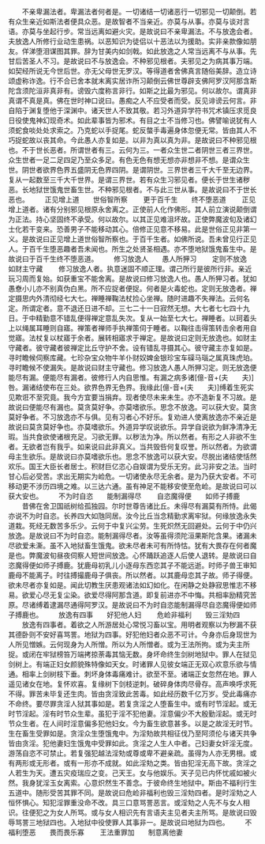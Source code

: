 <!-- { "loadSidebar": true } -->
　　不亲卑漏法者。卑漏法者何者是。一切诸结一切诸恶行一切邪见一切颠倒。若有众生亲近如斯法者便具众恶。是故智者不当亲近。亦莫与从事。亦莫与谈对言语。亦莫与坐起行步。常当远离如避火灾。是故说曰不亲卑漏法。不与放逸会者。夫放逸人所修行业动生患祸。以恶知识为徒侣以十恶法以为援助。实非亲款像如朋友。佯涕堕泪谋图其罪。辞为甘美内如剑戟。如此放逸之人常当远离不与从事。先甘后苦圣人不习。是故说曰不与放逸会。不种邪见根者。夫邪见之为病其事万端。如契经所说无今世后世。亦无父母世无罗汉。等得道者舍佛真言随俗美辞。造立诗颂虚称诈逸。行不合已舍本就末离实居诈所习颠倒云佛世尊辟支佛阿罗汉阿那含斯陀含须陀洹非真非有。谤毁六度称言非行。如斯之比最为邪见。何以故尔。谓真非真谓不真是真。佛在世时神口说曰。愚痴之人不应受者而受。反见诽谤云何言。非自陷于渊复堕他于深渊中。诸天世人不致其敬。若习外道异学符书咒术镇压求觅良日役使鬼神幻现奇术。如此辈事皆为邪术。有目之士不当修习也。佛譬喻说犹有人须蛇食啖处处求索之。乃克蛇以手捉尾。蛇反螫手毒遍身体忽便无常。皆由其人不巧捉蛇故以丧其命。今此愚人亦复如是。以非为真以真为非。是故说曰不种邪见根也。不于世长恶者。所谓世者有三。云何为三。一者众生世二者阴世三者三界世。众生世者一足二足四足乃至众多足。有色无色有想无想亦非想非不想。是谓众生世。阴世者欲界色界五盛阴无色界四阴。是谓阴世。三界世者三千大千至无边界。复从一起数至三千大千世界。是谓三界世。若有众生习邪见者。便长于世生诸秽恶。长地狱世饿鬼世畜生世。不种邪见根者。不与此三世从事。是故说曰不于世长恶也。
　　正见增上道　　世俗智所察
　　更于百千生　　终不堕恶道
　　正见增上道者。诸有分别邪见根原永舍离之。正使前人化作佛形。其人前立演说颠倒谓为正法。持心坚固终不承受。何以故尔。以其正见难沮坏故。正使弊魔波旬及诸幻士化若干变来。恐善男子不能移动其心。倍修正见意不移易。此是世俗正见非第一义。是故说曰正见增上道世俗智所察也。于百千生者。如佛所说。吾未曾见行正见人。于百千生堕恶趣者吾未闻也。所生之处贤圣相遇。亦不堕地狱饿鬼畜生中。是故说曰于百千生终不堕恶道。
　　修习放逸人　　愚人所狎习
　　定则不放逸　　如财主守藏
　　修习放逸人者。执意迷固不顺正理。谓己所行是彼所行非。亲近玩习周而复始。如获重宝不能舍离。是故说曰修习放逸人也。愚人所狎习者。犹如愚憃小儿亦不别真伪白黑。所不应捉者便捉。何者是火毒蛇也。定则无放逸者。禅定摄思内外清彻经七大七。禅睡禅鞠法杖捡心坐禅。随时进趣不失禅法。云何名定。所谓定者。意不退还日进不却。三七二十一日寂然无想。大七者七七四十九日。于中精勤意不错乱便得禅定意乱失次。复从一始至七大七。禅睡者。以珂着头上以绳属耳睡则自寤。禅策者禅师手执禅策伺于睡者。以鞠往击得策转击余者用自觉寤。法杖复以杖寤于余者。展转相寤求于禅定。是故说曰定则无放逸也。如财主守藏者。彼守藏者彼禅定比丘守护不舍。设有错乱寻摄其心。彼守藏主亦复如是。寻时瞻候伺察库藏。七珍杂宝众物牛羊仆财奴婢金银珍宝车磲马瑙之属真珠虎珀。寻时瞻候不使漏失。是故说曰财主守藏也。修习放逸人愚人所狎习定。则无放逸便能尽有漏。便能尽有漏者。彼修行人内自思惟。有漏之病多诸[億-音+(夫　　夫)]咎。漏诸结使布在三处。欲界色界无色界。我缘此[億-音+(夫　　夫)]缚着生死实见欺诳不至究竟。我今方宜要当捐弃。现者使尽未来未生。亦不造新复不习故。是故说曰便能尽有漏也。莫贪莫好争。亦莫嗜欲乐。思念不放逸。可以获大安。莫贪莫好争者。不习放逸亦不与俱。见有习者心不好乐。复劝进人使离放逸亦不亲近是故说曰莫贪莫好争也。亦莫嗜欲乐。外道异学叹说欲乐。异学自说欲为鲜净清净无瑕。当共食欲使诸根充足。习欲无罪。以秽法为净。所以然者。有形之人非欲不生者。无欲者岂有我乎。如来说曰此非真义。当共毁呰何复叹誉。所以然者。为欲谓母主生欲乐。是故说曰亦莫嗜欲乐也。思念不放逸可以获大安。尽脱出诸结使恬然欢乐。国王大臣长者居士。积财巨亿恣心自娱谓为受乐无穷。此习非安之法。当时甘心后必受苦。求出无期实为崄危。一切诸使永尽无余者。是为乃获大安者。不可移动更不涉历四境之难。以三达六通。虽有神足不能移安使至危崄。是故说曰可以获大安也。
　　不为时自恣　　能制漏得尽
　　自恣魔得便　　如师子搏鹿
　　昔佛在舍卫国祇树给孤独园。尔时世尊告诸比丘。未得尽有漏莫有所恃。此偈亦说不为时自恣。长养四大如虺同居。汝今比丘当念精勤求离牢狱。何缘放逸永失道栽。死经无数苦多乐少。云何于中复兴尘劳。生死炽然无回避处。云何于中仍兴放逸。是故说曰不为时自恣。能制漏得尽者。汝等虽得须陀洹果斯陀含果。诸漏未尽欲爱未澌。虽不入地狱畜生饿鬼。欲未尽者未可有所恃怙。犹有大畏存在何者魔是也。弊魔波旬昼夜伺察人短世间放逸。心怀踊跃追逐人后使人退转。是故说曰自恣魔得便如师子搏鹿。犹鹿母初乳儿小逐母东西恋其子不能远逝。时师子兽王审知鹿母不能离子。时往搏撮鹿母子俱丧。所以然者。以其鹿母恋其子故。师子得便。欲未尽者亦复如是。闻此切教生厌患观诸法如幻如化。在闲静之处静寂思惟志不移易。欲爱心尽无复尘染。欲爱尽得阿那含道。即复前进亦不中悔。共相率励精究苦原。尽诸缚着逮漏尽通得阿罗汉。是故说曰不为时自恣能制漏得尽自恣魔得便如师子搏鹿也。
　　放逸有四事　　好犯他人妇
　　危崄非福利　　毁三淫劮四
　　放逸有四事者。着欲之人所游居处心常悦习畜以宝。用明者观察以为秽漏不获其德卧则不安好喜骂詈。地狱为四事。好犯他妇者众恶不可计。今身亦后身现世为人所见憎嫉。云何现身为人所憎。所以为人所憎者。或为王法所拘。或为夫主所捉。或闭在牢狱榜笞万端拷掠荼毒其恼无数。身坏命终生剑树地狱中。罪人在狱见剑树上。有端正妇女颜貌殊特像如天女。时诸罪人见彼女端正无双心欢意乐欲与情通。相率上剑树枝下垂。刺坏身体毒痛难计。欲至不至。诸端正女忽然在地。罪人遥见诸女在地。复怀欢喜。复缘树下剑枝逆刺。破碎身体肉尽骨存。高声唤呼求死不得。罪苦未毕复还生肉。皆由贪淫致此苦毒。如此经历数千亿万岁。受此毒痛亦不命终。要尽罪贪淫人狱其事如是。若复贪淫之人堕畜生中。或有时节淫起。或无时节淫起。淫有时节众生辈。虽犯于淫不犯他妻。淫意偏少不大殷勤淫起。或无时节众生者。在人间时淫意偏多犯他妇女。今为畜生欲意甚多。以是之故淫无时节。生在畜生受罪如是。贪淫众生堕饿鬼中。为淫劮故共相征伐乃至阿须伦与诸天共争皆由贪淫。犯他妻妇生饿鬼中受罪如此。贪淫之人生人中者。己妇妻女奸淫无度。游荡自恣不可禁止。若复强犯越法淫劮或尊或卑不避亲疏。虽得为人亦无男根。或有两形或无形者。或有一形亦不成就。如此淫劮之类。皆由犯淫无高下故。贪淫之人若生为天。遭五灾疫瑞应之变。己天王。女与他娱乐。天子见已内怀忧戚如被火然。我身犹淫玉女离索。心意炽然生不善念。于彼命终生地狱中。斯由不福利行生五道中。随形受苦其罪不同。是故说曰危崄非福利也毁三淫劮四者。是时淫劮之人恒怀惧心。知犯淫罪重没命不改。具三口意骂詈恶言。或淫劮之人先不与女人相识。往便犯之为女人所骂。或与女人相识先有言语夫主见者夫主所骂。是故说曰毁辱骂詈三地狱四也。入地狱中役使罪人其事非一。是故说曰地狱为四也。
　　不福利堕恶　　畏而畏乐寡
　　王法重罪加　　制意离他妻
